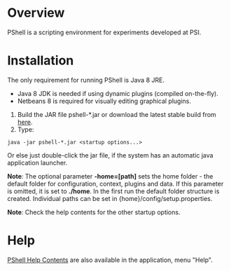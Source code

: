 # Overview

PShell is a scripting environment for experiments developed at PSI.



# Installation

The only requirement for running PShell is Java 8 JRE. 

 * Java 8 JDK is needed if using dynamic plugins (compiled on-the-fly). 
 * Netbeans 8 is required for visually editing graphical plugins.

 1. Build the JAR file pshell-*.jar or download the latest stable build from [here](https://github.com/paulscherrerinstitute/pshell/releases).
 2. Type:
 ```
 java -jar pshell-*.jar <startup options...>
 ```  
 
 Or else just  double-click the jar file, if the  system has an automatic java application launcher. 

 __Note__: The optional parameter  __-home=[path]__ sets the home folder - the default folder for configuration, context, plugins and data. If this parameter is omitted, it is set to __./home__. In the first run the default folder structure is created. Individual paths can be set in {home}/config/setup.properties.

 __Note__: Check the help contents for the other startup options.



# Help

[PShell Help Contents](./src/main/assembly/help/) are also available in the application, menu "Help".



